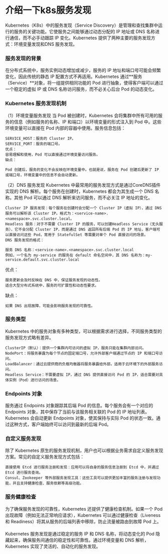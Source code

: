 # 介绍一下k8s服务发现

Kubernetes（K8s）中的服务发现（Service Discovery）是管理和查找集群中运行的服务的关键功能。它使服务之间能够通过动态分配的 IP 地址或 DNS 名称进行通信，而不必手动跟踪 IP 变化。Kubernetes 提供了两种主要的服务发现方式：环境变量发现和DNS 服务发现。

### 服务发现的背景
   在分布式系统中，服务实例动态增加或减少，服务的 IP 地址和端口号可能会频繁变化，因此传统的静态 IP 配置方式不再适用。Kubernetes 通过**服务（Service）**对象，将一组提供相同功能的 Pod 进行抽象，使得客户端可以通过一个稳定的虚拟 IP 或 DNS 名称访问服务，而不必关心后台 Pod 的动态变化。

### Kubernetes 服务发现机制
   （1）环境变量服务发现
    当 Pod 被创建时，Kubernetes 会将集群中所有可用的服务的信息（例如服务的名称、IP 和端口）以环境变量的形式注入到 Pod 中。这些环境变量可以直接在 Pod 内部的容器中使用。服务信息包括：

    SERVICE_HOST：服务的 Cluster IP。
    SERVICE_PORT：服务的端口号。
    优点：
    容易理解和使用，Pod 可以直接通过环境变量访问服务。
    缺点：

    Pod 创建后，服务的变化不会反映在环境变量中。也就是说，服务在 Pod 创建后更新了 IP 或端口号，环境变量中的信息不会自动更新。
（2）DNS 服务发现
Kubernetes 中最常用的服务发现方式是通过CoreDNS插件实现的 DNS 解析。每个服务在创建时，Kubernetes 都会为其生成一个 DNS 名称。其他 Pod 可以通过 DNS 解析来访问服务，而不必关注 IP 地址的变化。

    Cluster IP 服务发现：每个服务在创建时会分配一个 Cluster IP（虚拟 IP），通过 DNS 服务可以解析该 Cluster IP。格式为：<service-name>.<namespace>.svc.cluster.local。
    Headless 服务：对于不需要 Cluster IP 的服务，可以创建Headless Service（无头服务），它不会分配 Cluster IP，而是通过 DNS 返回所有后端 Pod 的 IP 地址，客户端可以直接访问这些 Pod，常用于 StatefulSet 等需要对单个 Pod 直接访问的场景。
    DNS 服务发现的格式：

    服务 DNS 名称：<service-name>.<namespace>.svc.cluster.local
    例如，一个名为 my-service 的服务在 default 命名空间中，其 DNS 名称为：my-service.default.svc.cluster.local
优点：

    服务更新会及时反映在 DNS 中，保证服务发现的动态性。
    适合大型分布式系统中，服务的可扩展性和动态性要求。
缺点：

    如果 DNS 出现故障，可能会影响服务发现的可靠性。
### 服务类型
   Kubernetes 中的服务对象有多种类型，可以根据需求进行选择，不同服务类型的服务发现方式略有差异。

    ClusterIP（默认）：提供一个集群内可访问的虚拟 IP，服务只能在集群内部访问。
    NodePort：将服务暴露为每个节点的固定端口号，允许外部客户端通过节点的 IP 和端口号访问。
    LoadBalancer：通过云提供商的负载均衡器将服务暴露给外部，适用于云环境下的外部服务访问。
    Headless Service：不需要虚拟 IP，通过 DNS 提供直接访问 Pod 的 IP，适合需要对具体实例（Pod）进行访问的场景。
### Endpoints 对象
   服务通过 Endpoints 对象跟踪其后端 Pod 的信息。每个服务会有一个对应的 Endpoints 对象，其中保存了当前与该服务相关联的 Pod 的 IP 地址列表。Kubernetes 会自动更新 Endpoints 对象，使其保持与实际 Pod 的状态一致。通过这种方式，客户端始终可以访问到最新的后端 Pod。

### 自定义服务发现
   除了 Kubernetes 原生的服务发现机制，用户也可以根据业务需求自定义服务发现方案。常见的自定义服务发现方式包括：

    直接使用 Etcd 进行服务注册和发现：应用可以将自身的服务信息注册到 Etcd 中，并通过 Etcd 进行服务查询。
    Consul、Zookeeper 等外部服务发现工具：这些工具可以提供更加丰富的服务注册与发现功能，并且支持健康检查、服务依赖等高级功能。
### 服务健康检查
   为了确保服务发现的可靠性，Kubernetes 还提供了健康检查机制。如果一个 Pod 出现故障（例如无法正常响应请求），Kubernetes 可以通过健康检查（Liveness 和 Readiness）将其从服务的后端列表中移除，防止流量被路由到故障 Pod 上。

#### 
Kubernetes 服务发现是通过稳定的服务 IP 和 DNS 名称，将动态变化的 Pod 隐藏起来，确保服务间通信的稳定性和可靠性。通过环境变量和 DNS 解析，Kubernetes 实现了灵活的、自动化的服务发现。









